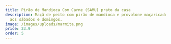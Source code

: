 ```yaml
---
title: Pirão de Mandioca Com Carne (SAMU) prato da casa
description: Maçã de peito com pirão de mandioca e provolone maçaricado. Somente
  aos sábados e domingos.
image: /images/uploads/marmita.png
price: 23.9
order: 5
---
```

